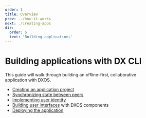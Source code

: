 ```yaml
---
order: 1
title: Overview
prev: ../how-it-works
next: ./creating-apps
dir:
  order: 6
  text: 'Building applications'
---
```


# Building applications with DX CLI

This guide will walk through building an offline-first, collaborative application with DXOS.

- [Creating an application project](./creating-apps.md)
- [Synchronizing state between peers](./synchronizing-state.md)
- [Implementing user identity](./implementing-identity.md)
- [Building user interfaces](./user-interfaces.md) with DXOS components
- [Deploying the application](./deploying-apps.md)

